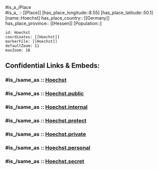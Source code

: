 ﻿---
confidential: public
isDeleted: false
location:
- 50.1
- 8.55
mapmarker: city
mapzoom:
- 7
- 12
SpocWebEntityId: 31073
tags:
- geo/City
type: City
---

#is_a_/Place  
#is_a_ :: [[Place]] 
[has_place_longitude::8.55] 
[has_place_latitude::50.1] 
[name::Hoechst] 
has_place_country:: [[Germany]]  
has_place_province:: [[Hessen]] 
[Population::] 



```leaflet
id: Hoechst
coordinates: [[Hoechst]] 
markerFile: [[Hoechst]] 
defaultZoom: 11 
maxZoom: 18
```


## Confidential Links & Embeds: 

### #is_/same_as :: [Hoechst](Hoechst.md) 

### #is_/same_as :: [Hoechst.public](/_public/Earth/Continent/Europe/Europe~Central/Germany/Germany~West/Hessen/counties~Hessen/Frankfurt~Main/cities~Frankfurt~Main/Hoechst.public.md) 

### #is_/same_as :: [Hoechst.internal](/_internal/Earth/Continent/Europe/Europe~Central/Germany/Germany~West/Hessen/counties~Hessen/Frankfurt~Main/cities~Frankfurt~Main/Hoechst.internal.md) 

### #is_/same_as :: [Hoechst.protect](/_protect/Earth/Continent/Europe/Europe~Central/Germany/Germany~West/Hessen/counties~Hessen/Frankfurt~Main/cities~Frankfurt~Main/Hoechst.protect.md) 

### #is_/same_as :: [Hoechst.private](/_private/Earth/Continent/Europe/Europe~Central/Germany/Germany~West/Hessen/counties~Hessen/Frankfurt~Main/cities~Frankfurt~Main/Hoechst.private.md) 

### #is_/same_as :: [Hoechst.personal](/_personal/Earth/Continent/Europe/Europe~Central/Germany/Germany~West/Hessen/counties~Hessen/Frankfurt~Main/cities~Frankfurt~Main/Hoechst.personal.md) 

### #is_/same_as :: [Hoechst.secret](/_secret/Earth/Continent/Europe/Europe~Central/Germany/Germany~West/Hessen/counties~Hessen/Frankfurt~Main/cities~Frankfurt~Main/Hoechst.secret.md)

